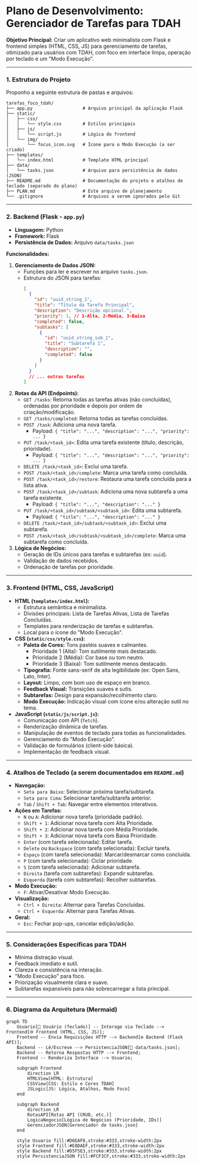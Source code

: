 # Plano de Desenvolvimento: Gerenciador de Tarefas para TDAH

**Objetivo Principal:** Criar um aplicativo web minimalista com Flask e frontend simples (HTML, CSS, JS) para gerenciamento de tarefas, otimizado para usuários com TDAH, com foco em interface limpa, operação por teclado e um "Modo Execução".

---

### 1. Estrutura do Projeto

Proponho a seguinte estrutura de pastas e arquivos:

```
tarefas_foco_tdah/
├── app.py                   # Arquivo principal da aplicação Flask
├── static/
│   ├── css/
│   │   └── style.css        # Estilos principais
│   ├── js/
│   │   └── script.js        # Lógica do frontend
│   └── img/
│       └── focus_icon.svg   # Ícone para o Modo Execução (a ser criado)
├── templates/
│   └── index.html           # Template HTML principal
├── data/
│   └── tasks.json           # Arquivo para persistência de dados (JSON)
├── README.md                # Documentação do projeto e atalhos de teclado (separado do plano)
├── PLAN.md                  # Este arquivo de planejamento
└── .gitignore               # Arquivos a serem ignorados pelo Git
```

---

### 2. Backend (Flask - `app.py`)

*   **Linguagem:** Python
*   **Framework:** Flask
*   **Persistência de Dados:** Arquivo `data/tasks.json`

**Funcionalidades:**

1.  **Gerenciamento de Dados JSON:**
    *   Funções para ler e escrever no arquivo `tasks.json`.
    *   Estrutura do JSON para tarefas:
        ```json
        [
          {
            "id": "uuid_string_1",
            "title": "Título da Tarefa Principal",
            "description": "Descrição opcional.",
            "priority": 1, // 1-Alta, 2-Média, 3-Baixa
            "completed": false,
            "subtasks": [
              {
                "id": "uuid_string_sub_1",
                "title": "Subtarefa 1",
                "description": "",
                "completed": false
              }
            ]
          }
          // ... outras tarefas
        ]
        ```
2.  **Rotas da API (Endpoints):**
    *   `GET /tasks`: Retorna todas as tarefas ativas (não concluídas), ordenadas por prioridade e depois por ordem de criação/modificação.
    *   `GET /tasks/completed`: Retorna todas as tarefas concluídas.
    *   `POST /task`: Adiciona uma nova tarefa.
        *   Payload: `{ "title": "...", "description": "...", "priority": ... }`
    *   `PUT /task/<task_id>`: Edita uma tarefa existente (título, descrição, prioridade).
        *   Payload: `{ "title": "...", "description": "...", "priority": ... }`
    *   `DELETE /task/<task_id>`: Exclui uma tarefa.
    *   `POST /task/<task_id>/complete`: Marca uma tarefa como concluída.
    *   `POST /task/<task_id>/restore`: Restaura uma tarefa concluída para a lista ativa.
    *   `POST /task/<task_id>/subtask`: Adiciona uma nova subtarefa a uma tarefa existente.
        *   Payload: `{ "title": "...", "description": "..." }`
    *   `PUT /task/<task_id>/subtask/<subtask_id>`: Edita uma subtarefa.
        *   Payload: `{ "title": "...", "description": "..." }`
    *   `DELETE /task/<task_id>/subtask/<subtask_id>`: Exclui uma subtarefa.
    *   `POST /task/<task_id>/subtask/<subtask_id>/complete`: Marca uma subtarefa como concluída.
3.  **Lógica de Negócios:**
    *   Geração de IDs únicos para tarefas e subtarefas (ex: `uuid`).
    *   Validação de dados recebidos.
    *   Ordenação de tarefas por prioridade.

---

### 3. Frontend (HTML, CSS, JavaScript)

*   **HTML (`templates/index.html`):**
    *   Estrutura semântica e minimalista.
    *   Divisões principais: Lista de Tarefas Ativas, Lista de Tarefas Concluídas.
    *   Templates para renderização de tarefas e subtarefas.
    *   Local para o ícone do "Modo Execução".
*   **CSS (`static/css/style.css`):**
    *   **Paleta de Cores:** Tons pastéis suaves e calmantes.
        *   Prioridade 1 (Alta): Tom sutilmente mais destacado.
        *   Prioridade 2 (Média): Cor base ou tom neutro.
        *   Prioridade 3 (Baixa): Tom sutilmente menos destacado.
    *   **Tipografia:** Fonte sans-serif de alta legibilidade (ex: Open Sans, Lato, Inter).
    *   **Layout:** Limpo, com bom uso de espaço em branco.
    *   **Feedback Visual:** Transições suaves e sutis.
    *   **Subtarefas:** Design para expansão/recolhimento claro.
    *   **Modo Execução:** Indicação visual com ícone e/ou alteração sutil no tema.
*   **JavaScript (`static/js/script.js`):**
    *   Comunicação com API (`fetch`).
    *   Renderização dinâmica de tarefas.
    *   Manipulação de eventos de teclado para todas as funcionalidades.
    *   Gerenciamento do "Modo Execução".
    *   Validação de formulários (client-side básica).
    *   Implementação de feedback visual.

---

### 4. Atalhos de Teclado (a serem documentados em `README.md`)

*   **Navegação:**
    *   `Seta para Baixo`: Selecionar próxima tarefa/subtarefa.
    *   `Seta para Cima`: Selecionar tarefa/subtarefa anterior.
    *   `Tab` / `Shift + Tab`: Navegar entre elementos interativos.
*   **Ações em Tarefas:**
    *   `N` ou `A`: Adicionar nova tarefa (prioridade padrão).
    *   `Shift + 1`: Adicionar nova tarefa com Alta Prioridade.
    *   `Shift + 2`: Adicionar nova tarefa com Média Prioridade.
    *   `Shift + 3`: Adicionar nova tarefa com Baixa Prioridade.
    *   `Enter` (com tarefa selecionada): Editar tarefa.
    *   `Delete` ou `Backspace` (com tarefa selecionada): Excluir tarefa.
    *   `Espaço` (com tarefa selecionada): Marcar/desmarcar como concluída.
    *   `P` (com tarefa selecionada): Ciclar prioridade.
    *   `S` (com tarefa selecionada): Adicionar subtarefa.
    *   `Direita` (tarefa com subtarefas): Expandir subtarefas.
    *   `Esquerda` (tarefa com subtarefas): Recolher subtarefas.
*   **Modo Execução:**
    *   `F`: Ativar/Desativar Modo Execução.
*   **Visualização:**
    *   `Ctrl + Direita`: Alternar para Tarefas Concluídas.
    *   `Ctrl + Esquerda`: Alternar para Tarefas Ativas.
*   **Geral:**
    *   `Esc`: Fechar pop-ups, cancelar edição/adição.

---

### 5. Considerações Específicas para TDAH

*   Mínima distração visual.
*   Feedback imediato e sutil.
*   Clareza e consistência na interação.
*   "Modo Execução" para foco.
*   Priorização visualmente clara e suave.
*   Subtarefas expansíveis para não sobrecarregar a lista principal.

---

### 6. Diagrama da Arquitetura (Mermaid)

```mermaid
graph TD
    Usuario[👤 Usuário (Teclado)] -- Interage via Teclado --> Frontend[🌐 Frontend (HTML, CSS, JS)];
    Frontend -- Envia Requisições HTTP --> Backend[⚙️ Backend (Flask API)];
    Backend -- Lê/Escreve --> PersistenciaJSON[📄 data/tasks.json];
    Backend -- Retorna Respostas HTTP --> Frontend;
    Frontend -- Renderiza Interface --> Usuario;

    subgraph Frontend
        direction LR
        HTMLView[HTML: Estrutura]
        CSSView[CSS: Estilo e Cores TDAH]
        JSLogic[JS: Lógica, Atalhos, Modo Foco]
    end

    subgraph Backend
        direction LR
        RotasAPI[Rotas API (CRUD, etc.)]
        LogicaNegocio[Lógica de Negócios (Prioridade, IDs)]
        GerenciadorJSON[Gerenciador de tasks.json]
    end

    style Usuario fill:#D6EAF8,stroke:#333,stroke-width:2px
    style Frontend fill:#E8DAEF,stroke:#333,stroke-width:2px
    style Backend fill:#D5F5E3,stroke:#333,stroke-width:2px
    style PersistenciaJSON fill:#FCF3CF,stroke:#333,stroke-width:2px